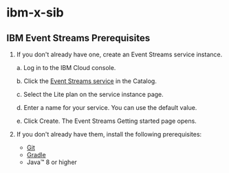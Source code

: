 # ibm-x-sib

## IBM Event Streams Prerequisites

1. If you don't already have one, create an Event Streams service instance.

    a. Log in to the IBM Cloud console.

    b. Click the [Event Streams service](https://cloud.ibm.com/catalog/event-streams) in the Catalog.

    c. Select the Lite plan on the service instance page.

    d. Enter a name for your service. You can use the default value.

    e. Click Create. The Event Streams Getting started page opens.


2. If you don't already have them, install the following prerequisites:

    * [Git](https://git-scm.com/)
    - [Gradle](https://gradle.org/)
    - Java™ 8 or higher


